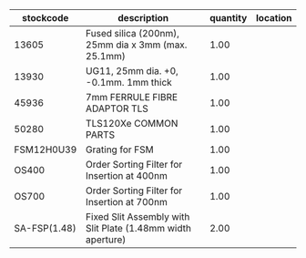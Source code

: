 |stockcode|description|quantity|location|
|---------|-----------|--------|--------|
|13605|Fused silica (200nm), 25mm dia x 3mm (max. 25.1mm)|1.00||
|13930|UG11, 25mm dia. +0, -0.1mm. 1mm thick|1.00||
|45936|7mm FERRULE FIBRE ADAPTOR TLS|1.00||
|50280|TLS120Xe COMMON PARTS|1.00||
|FSM12H0U39|Grating for FSM|1.00||
|OS400|Order Sorting Filter for Insertion at 400nm|1.00||
|OS700|Order Sorting Filter for Insertion at 700nm|1.00||
|SA-FSP(1.48)|Fixed Slit Assembly with Slit Plate (1.48mm width aperture)|2.00||

